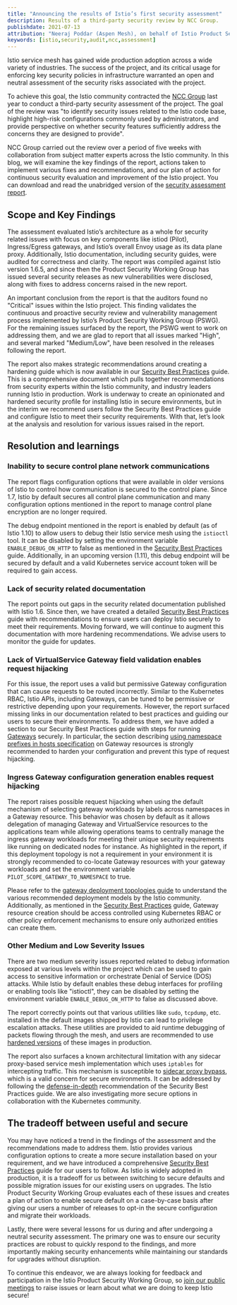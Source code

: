 ```yaml
---
title: "Announcing the results of Istio’s first security assessment"
description: Results of a third-party security review by NCC Group.
publishdate: 2021-07-13
attribution: "Neeraj Poddar (Aspen Mesh), on behalf of Istio Product Security Working Group"
keywords: [istio,security,audit,ncc,assessment]
---
```


Istio service mesh has gained wide production adoption across a wide variety of
industries. The success of the project, and its critical usage for enforcing key
security policies in infrastructure warranted an open and neutral assessment of
the security risks associated with the project.

To achieve this goal, the Istio community contracted the
[NCC Group](https://www.nccgroup.com/) last year to
conduct a third-party security assessment of the project. The goal of the review
was "to identify security issues related to the Istio code base, highlight
high-risk configurations commonly used by administrators, and provide
perspective on whether security features sufficiently address the concerns they
are designed to provide".

NCC Group carried out the review over a period of five weeks with collaboration
from subject matter experts across the Istio community. In this blog, we will
examine the key findings of the report, actions taken to implement various fixes
and recommendations, and our plan of action for continuous security evaluation
and improvement of the Istio project. You can download and read the
unabridged version of the
[security assessment report](./NCC_Group_Google_GOIST2005_Report_2020-08-06_v1.1.pdf).

## Scope and Key Findings

The assessment evaluated Istio’s architecture as a whole for security related
issues with focus on key components like istiod (Pilot), Ingress/Egress
gateways, and Istio’s overall Envoy usage as its data plane proxy. Additionally,
Istio documentation, including security guides, were audited for correctness and
clarity. The report was compiled against Istio version 1.6.5, and since then the
Product Security Working Group has issued several security releases as new
vulnerabilities were disclosed, along with fixes to address concerns raised in
the new report.

An important conclusion from the report is that the auditors found no "Critical"
issues within the Istio project. This finding validates the continuous and
proactive security review and vulnerability management process implemented by
Istio’s Product Security Working Group (PSWG). For the remaining issues surfaced
by the report, the PSWG went to work on addressing them, and we are glad to
report that all issues marked "High", and several marked "Medium/Low", have been
resolved in the releases following the report.

The report also makes strategic recommendations around creating a hardening
guide which is now available in our
[Security Best Practices](/docs/ops/best-practices/security/)
guide. This is a comprehensive document which pulls together recommendations
from security experts within the Istio community, and industry leaders running
Istio in production. Work is underway to create an opinionated and hardened
security profile for installing Istio in secure environments, but in the interim
we recommend users follow the Security Best Practices guide and configure Istio
to meet their security requirements. With that, let’s look at the analysis and
resolution for various issues raised in the report.

## Resolution and learnings

### Inability to secure control plane network communications

The report flags configuration options that were available in older versions of
Istio to control how communication is secured to the control plane. Since 1.7,
Istio by default secures all control plane communication and many configuration
options mentioned in the report to manage control plane encryption are no longer
required.

The debug endpoint mentioned in the report is enabled by default (as of Istio
1.10) to allow users to debug their Istio service mesh using the `istioctl` tool.
It can be disabled by setting the environment variable `ENABLE_DEBUG_ON_HTTP` to
false as mentioned in the [Security Best
Practices](/docs/ops/best-practices/security/#control-plane)
guide. Additionally, in an upcoming version (1.11), this debug endpoint will
be secured by default and a valid Kubernetes service account token will be
required to gain access.

### Lack of security related documentation

The report points out gaps in the security related documentation published with
Istio 1.6. Since then, we have created a detailed [Security Best Practices](/docs/ops/best-practices/security/)
guide with recommendations to ensure users can deploy Istio securely to meet
their requirements.  Moving forward, we will continue to augment this
documentation with more hardening recommendations. We advise users to monitor
the guide for updates.

### Lack of VirtualService Gateway field validation enables request hijacking

For this issue, the report uses a valid but permissive Gateway configuration
that can cause requests to be routed incorrectly. Similar to the Kubernetes
RBAC, Istio APIs, including Gateways, can be tuned to be permissive or
restrictive depending upon your requirements.  However, the report surfaced
missing links in our documentation related to best practices and guiding our
users to secure their environments. To address them, we have added a section to
our Security Best Practices guide with steps for running
[Gateways](/docs/ops/best-practices/security/#gateways) securely.
In particular, the section describing [using namespace prefixes in hosts
specification](/docs/ops/best-practices/security/#avoid-overly-broad-hosts-configurations)
on Gateway resources is strongly recommended to harden your
configuration and prevent this type of request hijacking.

### Ingress Gateway configuration generation enables request hijacking

The report raises possible request hijacking when using the default mechanism of
selecting gateway workloads by labels across namespaces in a Gateway resource.
This behavior was chosen by default as it allows delegation of managing Gateway
and VirtualService resources to the applications team while allowing operations
teams to centrally manage the ingress gateway workloads for meeting their unique
security requirements like running on dedicated nodes for instance. As
highlighted in the report, if this deployment topology is not a requirement in
your environment it is strongly recommended to co-locate Gateway resources with
your gateway workloads and set the environment variable
`PILOT_SCOPE_GATEWAY_TO_NAMESPACE` to true.

Please refer to the [gateway deployment topologies guide](/docs/setup/additional-setup/gateway/#gateway-deployment-topologies)
to understand the various recommended deployment models by the
Istio community. Additionally, as mentioned in the
[Security Best Practices](/docs/ops/best-practices/security/#restrict-gateway-creation-privileges)
guide, Gateway resource creation should be access controlled using Kubernetes
RBAC or other policy enforcement mechanisms to ensure only authorized entities
can create them.

### Other Medium and Low Severity Issues

There are two medium severity issues reported related to debug information
exposed at various levels within the project which can be used to gain access to
sensitive information or orchestrate Denial of Service (DOS) attacks. While
Istio by default enables these debug interfaces for profiling or enabling tools
like "istioctl", they can be disabled by setting the environment variable
`ENABLE_DEBUG_ON_HTTP` to false as discussed above.

The report correctly points out that various utilities like `sudo`, `tcpdump`, etc.
installed in the default images shipped by Istio can lead to privilege
escalation attacks. These utilities are  provided to aid runtime debugging of
packets flowing through the mesh, and users are recommended to use
[hardened versions](/docs/ops/configuration/security/harden-docker-images/)
of these images in production.

The report also surfaces a known architectural limitation with any sidecar
proxy-based service mesh implementation which uses `iptables` for intercepting
traffic. This mechanism is susceptible to
[sidecar proxy bypass](/docs/ops/best-practices/security/#understand-traffic-capture-limitations),
which is a valid concern for secure environments. It can be addressed by following the
[defense-in-depth](/docs/ops/best-practices/security/#defense-in-depth-with-networkpolicy)
recommendation of the Security Best Practices guide. We are
also investigating more secure options in collaboration with the Kubernetes
community.

## The tradeoff between useful and secure

You may have noticed a trend in the findings of the assessment and the
recommendations made to address them. Istio provides various configuration
options to create a more secure installation based on your requirement, and we
have introduced a comprehensive [Security Best Practices](/docs/ops/best-practices/security)
guide for our users to follow. As Istio is widely adopted in production, it is
a tradeoff for us between switching to secure defaults and possible migration
issues for our existing users on upgrades. The Istio Product Security Working
Group evaluates each of these issues and creates a plan of action to enable
secure default on a case-by-case basis after giving our users a number of
releases to opt-in the secure configuration and migrate their workloads.

Lastly, there were several lessons for us during and after undergoing a neutral
security assessment. The primary one was to ensure our security practices are
robust to quickly respond to the findings, and more importantly making security
enhancements while maintaining our standards for upgrades without disruption.

To continue this endeavor, we are always looking for feedback and participation
in the Istio Product Security Working Group, so
[join our public meetings](https://github.com/istio/community/blob/master/WORKING-GROUPS.md)
to raise issues or learn about what we are doing to keep Istio secure!

